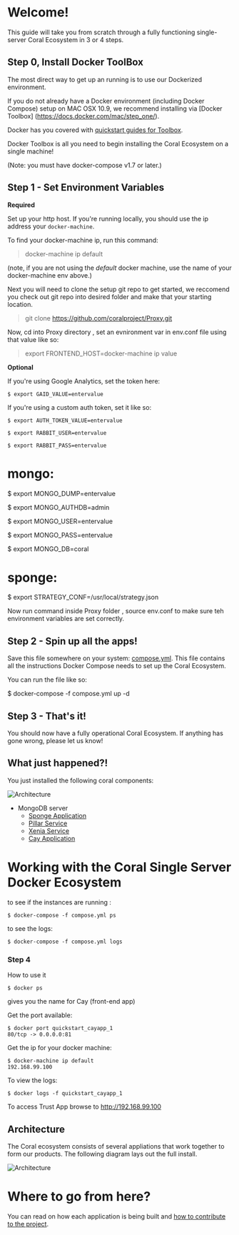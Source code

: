 # Welcome!

This guide will take you from scratch through a fully functioning single-server Coral Ecosystem in 3 or 4 steps.

## Step 0, Install Docker ToolBox

The most direct way to get up an running is to use our Dockerized environment.

If you do not already have a Docker environment (including Docker Compose) setup on MAC OSX 10.9, we recommend installing via [Docker Toolbox] (https://docs.docker.com/mac/step_one/).

Docker has you covered with [quickstart guides for Toolbox](https://docs.docker.com/mac/).

Docker Toolbox is all you need to begin installing the Coral Ecosystem on a single machine!

(Note: you must have docker-compose v1.7 or later.)

## Step 1 - Set Environment Variables

**Required**

Set up your http host.  If you're running locally, you should use the ip address your ```docker-machine```.

To find your docker-machine ip, run this command:

> docker-machine ip default

(note, if you are not using the *default* docker machine, use the name of your docker-machine env above.)

Next you will need to clone the setup git repo to get started, we reccomend you check out git repo into desired folder and make that your starting location.

> git clone https://github.com/coralproject/Proxy.git

Now, cd into Proxy directory , set an evnironment var in env.conf file  using that value like so:

> export FRONTEND_HOST=docker-machine ip value

**Optional**

If you're using Google Analytics, set the token here:

    $ export GAID_VALUE=entervalue

If you're using a custom auth token, set it like so:

    $ export AUTH_TOKEN_VALUE=entervalue

    $ export RABBIT_USER=entervalue

    $ export RABBIT_PASS=entervalue

# mongo:

  $ export MONGO_DUMP=entervalue

  $ export MONGO_AUTHDB=admin

  $ export MONGO_USER=entervalue

  $ export MONGO_PASS=entervalue

  $ export MONGO_DB=coral

# sponge:

  $ export STRATEGY_CONF=/usr/local/strategy.json

Now run command inside Proxy folder , source env.conf to make sure teh environment variables are set correctly.

## Step 2 - Spin up all the apps!

Save this file somewhere on your system: [compose.yml](https://github.com/coralproject/docs/blob/master/quickstart/compose.yml).  This file contains all the instructions Docker Compose needs to set up the Coral Ecosystem.

You can run the file like so:

  $ docker-compose -f compose.yml up -d

## Step 3 - That's it!

You should now have a fully operational Coral Ecosystem. If anything has gone wrong, please let us know!

## What just happened?!

You just installed the following coral components:

![Architecture](/images/trust-architecture.png)

* MongoDB server
  * [Sponge Application](https://github.com/coralproject/sponge)
  * [Pillar Service](https://github.com/coralproject/pillar)
  * [Xenia Service](https://github.com/coralproject/xenia)
  * [Cay Application](https://github.com/coralproject/cay)



# Working with the Coral Single Server Docker Ecosystem

to see if the instances are running :

    $ docker-compose -f compose.yml ps


to see the logs:

    $ docker-compose -f compose.yml logs


### Step 4

How to use it

    $ docker ps

gives you the name for Cay (front-end app)

Get the port available:

    $ docker port quickstart_cayapp_1
    80/tcp -> 0.0.0.0:81

Get the ip for your docker machine:

    $ docker-machine ip default
    192.168.99.100

To view the logs:

    $ docker logs -f quickstart_cayapp_1

To access Trust App browse to http://192.168.99.100

## Architecture

The Coral ecosystem consists of several appliations that work together to form our products. The following diagram lays out the full install.  

![Architecture](/images/trust-architecture.png)

# Where to go from here?

You can read on how each application is being built and [how to contribute to the project](/contributions/index.md).
